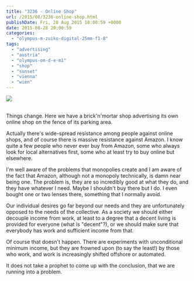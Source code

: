 ```yaml
---
title: "3236 - Online Shop"
url: /2015/08/3236-online-shop.html
publishDate: Fri, 28 Aug 2015 18:00:59 +0000
date: 2015-08-28 20:00:59
categories: 
  - "olympus-m-zuiko-digital-25mm-f1-8"
tags: 
  - "advertising"
  - "austria"
  - "olympus-om-d-e-m1"
  - "shop"
  - "sunset"
  - "vienna"
  - "wien"
---
```

<div class="container">
<div class="center"><a target="_blank" href="https://d25zfm9zpd7gm5.cloudfront.net/1200x1200/2015/20150705_200402_lr.jpg"><img class="webfeedsFeaturedVisual" src="https://d25zfm9zpd7gm5.cloudfront.net/0600x0600/2015/20150705_200402_lr.jpg" /></a></div>
</div>
<br />

Things change. Here we have a brick'n'mortar shop advertising its own online shop on the fence of its parking area.

Actually there's wide-spread resistance among people against online shops, and of course there is massive resistance against Amazon. I know quite a few people who never ever buy from Amazon, some who always look for local alternatives first, some who at least try to buy online but elsewhere.

I'm well aware of the problems that monopolies create and I am aware of the fact that Amazon, although not a monopoly technically, is damn near being one. The problem is, they are so incredibly good at what they do, and they have whatever I need. Maybe I shouldn't buy there but I do. I even bought one or two lenses there, something that I normally avoid.

Our individual desires go far beyond our needs and they are unfortunately opposed to the needs of the collective. As a society we should either decouple income from work, at least to a degree that a decent living is provided for everyone (what is "decent"?), or we should make sure that everybody has work and sufficient income from that.

Of course that doesn't happen. There are experiments with unconditional minimum income, but they are frowned upon (to say the least!) by those who work, and work is increasingly shifted offshore or automated.

It does not take a prophet to come up with the conclusion, that we are running into a problem.
